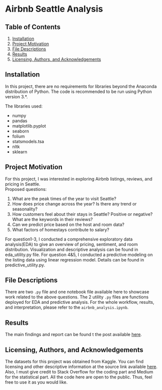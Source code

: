 # Airbnb Seattle Analysis

## Table of Contents
1. [Installation](#installation)
2. [Project Motivation](#motivation)
3. [File Descriptions](#files)
4. [Results](#results)
5. [Licensing, Authors, and Acknowledgements](#licensing)

## Installation
In this project, there are no requirements for libraries beyond the Anaconda distribution of Python.
The code is recommended to be run using Python version 3.*.

The libraries used:<br>
* numpy<br>
* pandas<br>
* matplotlib.pyplot<br>
* seaborn<br>
* folium<br>
* statsmodels.tsa<br>
* nltk<br>
* sklearn

## Project Motivation<a name="motivation"></a>
For this project, I was interested in exploring Airbnb listings, reviews, and pricing in Seattle.  
Proposed questions:
1. What are the peak times of the year to visit Seattle?
2. How does price change across the year? Is there any trend or seasonality?
3. How customers feel about their stays in Seattle? Positive or negative? What are the keywords in their reviews?
4. Can we predict price based on the host and room data?
5. What factors of homestays contribute to salary?

For question1-3, I conducted a comprehensive exploratory data analysis(EDA) to give an overview of pricing, sentiment, and room distribution.
Visualization and descriptive analysis can be found in eda_utility.py file.
For question 4&5, I conducted a predictive modeling on the listing data using linear regression model. Details can be found in predictive_utility.py.

## File Descriptions<a name="files"></a>
There are two `.py` file and one notebook file available here to showcase work related to the above questions. The 2 utility `.py` files are functions deployed for EDA and predictive analysis.
For the whole workflow, results, and interpretation, please refer to the `airbnb_analysis.ipynb`.

## Results
The main findings and report can be found t the post available [here](link).

## Licensing, Authors, and Acknowledgements<a name="licensing"></a>
The datasets for this project was obtained from Kaggle. You can find licensing and other descriptive information at the source link available [here](https://www.kaggle.com/airbnb/seattle?select=calendar.csv).
Also, I must give credit to Stack Overflow for the coding part and Medium for the statistical part. 
All the code here are open to the public. Thus, feel free to use it as you would like.
